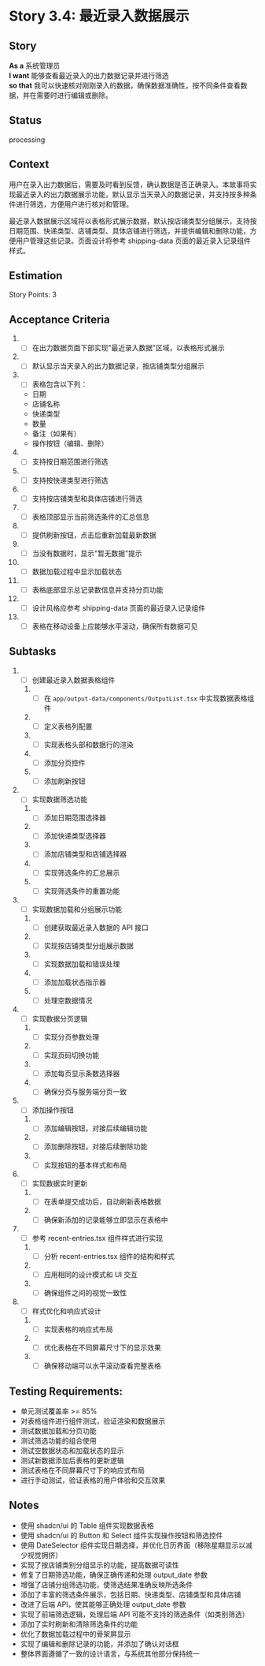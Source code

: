 # Story 3.4: 最近录入数据展示

## Story

**As a** 系统管理员  
**I want** 能够查看最近录入的出力数据记录并进行筛选  
**so that** 我可以快速核对刚刚录入的数据，确保数据准确性，按不同条件查看数据，并在需要时进行编辑或删除。

## Status

processing

## Context

用户在录入出力数据后，需要及时看到反馈，确认数据是否正确录入。本故事将实现最近录入的出力数据展示功能，默认显示当天录入的数据记录，并支持按多种条件进行筛选，方便用户进行核对和管理。

最近录入数据展示区域将以表格形式展示数据，默认按店铺类型分组展示，支持按日期范围、快递类型、店铺类型、具体店铺进行筛选，并提供编辑和删除功能，方便用户管理这些记录。页面设计将参考 shipping-data 页面的最近录入记录组件样式。

## Estimation

Story Points: 3

## Acceptance Criteria

1. - [ ] 在出力数据页面下部实现"最近录入数据"区域，以表格形式展示
2. - [ ] 默认显示当天录入的出力数据记录，按店铺类型分组展示
3. - [ ] 表格包含以下列：
   - 日期
   - 店铺名称
   - 快递类型
   - 数量
   - 备注（如果有）
   - 操作按钮（编辑、删除）
4. - [ ] 支持按日期范围进行筛选
5. - [ ] 支持按快递类型进行筛选
6. - [ ] 支持按店铺类型和具体店铺进行筛选
7. - [ ] 表格顶部显示当前筛选条件的汇总信息
8. - [ ] 提供刷新按钮，点击后重新加载最新数据
9. - [ ] 当没有数据时，显示"暂无数据"提示
10. - [ ] 数据加载过程中显示加载状态
11. - [ ] 表格底部显示总记录数信息并支持分页功能
12. - [ ] 设计风格应参考 shipping-data 页面的最近录入记录组件
13. - [ ] 表格在移动设备上应能够水平滚动，确保所有数据可见

## Subtasks

1. - [ ] 创建最近录入数据表格组件
   1. - [ ] 在 `app/output-data/components/OutputList.tsx` 中实现数据表格组件
   2. - [ ] 定义表格列配置
   3. - [ ] 实现表格头部和数据行的渲染
   4. - [ ] 添加分页控件
   5. - [ ] 添加刷新按钮
2. - [ ] 实现数据筛选功能
   1. - [ ] 添加日期范围选择器
   2. - [ ] 添加快递类型选择器
   3. - [ ] 添加店铺类型和店铺选择器
   4. - [ ] 实现筛选条件的汇总展示
   5. - [ ] 实现筛选条件的重置功能
3. - [ ] 实现数据加载和分组展示功能
   1. - [ ] 创建获取最近录入数据的 API 接口
   2. - [ ] 实现按店铺类型分组展示数据
   3. - [ ] 实现数据加载和错误处理
   4. - [ ] 添加加载状态指示器
   5. - [ ] 处理空数据情况
4. - [ ] 实现数据分页逻辑
   1. - [ ] 实现分页参数处理
   2. - [ ] 实现页码切换功能
   3. - [ ] 添加每页显示条数选择器
   4. - [ ] 确保分页与服务端分页一致
5. - [ ] 添加操作按钮
   1. - [ ] 添加编辑按钮，对接后续编辑功能
   2. - [ ] 添加删除按钮，对接后续删除功能
   3. - [ ] 实现按钮的基本样式和布局
6. - [ ] 实现数据实时更新
   1. - [ ] 在表单提交成功后，自动刷新表格数据
   2. - [ ] 确保新添加的记录能够立即显示在表格中
7. - [ ] 参考 recent-entries.tsx 组件样式进行实现
   1. - [ ] 分析 recent-entries.tsx 组件的结构和样式
   2. - [ ] 应用相同的设计模式和 UI 交互
   3. - [ ] 确保组件之间的视觉一致性
8. - [ ] 样式优化和响应式设计
   1. - [ ] 实现表格的响应式布局
   2. - [ ] 优化表格在不同屏幕尺寸下的显示效果
   3. - [ ] 确保移动端可以水平滚动查看完整表格

## Testing Requirements:

- 单元测试覆盖率 >= 85%
- 对表格组件进行组件测试，验证渲染和数据展示
- 测试数据加载和分页功能
- 测试筛选功能的组合使用
- 测试空数据状态和加载状态的显示
- 测试新数据添加后表格的更新逻辑
- 测试表格在不同屏幕尺寸下的响应式布局
- 进行手动测试，验证表格的用户体验和交互效果

## Notes

- 使用 shadcn/ui 的 Table 组件实现数据表格
- 使用 shadcn/ui 的 Button 和 Select 组件实现操作按钮和筛选控件
- 使用 DateSelector 组件实现日期选择，并优化日历界面（移除星期显示以减少视觉拥挤）
- 实现了按店铺类别分组显示的功能，提高数据可读性
- 修复了日期筛选功能，确保正确传递和处理 output_date 参数
- 增强了店铺分组筛选功能，使筛选结果准确反映所选条件
- 添加了丰富的筛选条件展示，包括日期、快递类型、店铺类型和具体店铺
- 改进了后端 API，使其能够正确处理 output_date 参数
- 实现了前端筛选逻辑，处理后端 API 可能不支持的筛选条件（如类别筛选）
- 添加了实时刷新和清除筛选条件的功能
- 优化了数据加载过程中的骨架屏显示
- 实现了编辑和删除记录的功能，并添加了确认对话框
- 整体界面遵循了一致的设计语言，与系统其他部分保持统一

